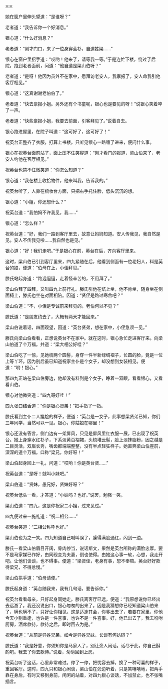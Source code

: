     三三 

   她在窗户里伸头望道：“是谁呀？”

   老者道：“我告诉你一个好消息。”

   银心道：“什么好消息？”

   老者道：“刚才门口，来了一位身穿蓝衫，自道姓梁……”

   银心在窗户里招手道：“哎哟！他来了，请等我一等。”于是连忙下楼，绕过了后院，跑到老者面前，问道：“他自道是梁山伯呀？”

   老者道：“是呀！他因为员外不在家中，愿拜访老安人，我禀报了，安人命我引他客厅相见。”

   银心道：“这真谢谢老伯伯了。”

   老者道：“快去禀报小姐。另外还有个书童呢，银心也是要见的呀！”说银心笑着啐了一声。

   老者道：“快些禀报小姐，我要去前面，引客拜见了。”说着自去。

   银心跑进屋里，在院子叫道：“这可好了，这可好了！”

   祝英台正整齐了衣服，打算上书楼。只听见银心一路嚷了进来，便问什么事。

   银心在祝英台面前站了，面上压不住笑容道：“刚才看门的报道，梁山伯来了，老安人约他在客厅相见。”

   祝英台也禁不住微笑道：“你怎么知道？”

   银心道：“我在楼上收拾物件，他来叫我，告诉我的。”

   祝英台听了，人靠在梳妆台方面，只把右手托住脸，低头沉沉的想。

   银心道：“小姐，你还想什么？”

   祝英台道：“我怕妈不许我见，我……”

   银心道：“怎么样？”

   祝英台道：“好，我们一路到客厅里去，故意让妈妈知道。安人传我见，我自然是见。安人不传我见啦……我自然也是见。”

   银心道：“好！我们走吧。”于是银心在前，英台在后，齐向客厅里来。

   这时，梁山伯已引到客厅里来，四九紧随在后，他看到侧面有一位老妇人，料是英台的娘，便道：“伯母在上，小侄拜见。”

   滕氏站起身道：“路远迢迢，走着怪辛苦的，不用拜了。”

   梁山伯拜了四拜，又叫四九上前行礼。滕氏引他在炕上坐，他不肯坐，随身坐在侧面椅上，滕氏也坐在对面相陪。因道：“贤侄是路过寒舍吧？”

   梁山伯道：“不，小侄是专诚前来拜见的。老伯何以不见？”

   滕氏道：“是朋友约去了，大概有两天才能回来。”

   梁山伯说着话，四面观望，因道：“英台贤弟，想在家中，小侄急须一见。”

   滕氏向梁山伯看看，正想说英台不在家中。就在这时，银心急忙走进客厅来。向梁山伯道了个万福。并道：“梁大相公好哇？”

   梁山伯吃了一惊，见她梳两个圆髻，身穿一件半新绿绸褶子，长圆的脸，竟是一位上等丫环。因为别后虽已知道祝家主仆是个女子，却没想到女装相见。便道：“哟！银心。”

   那四九正站在梁山伯旁边，他却没有料到是个女子，睁着一双眼，看看银心，又看看山伯。

   银心对他微笑道：“四九哥好哇！”

   四九张口结舌道：“你是银心贤弟！”把手指了一指。

   滕氏看到主仆二人尴尬的样子，便道：“英台是一女子，此事想梁贤弟已知，你们三年同学，当然可以一见。银心，你姑娘在哪里！”

   银心还没有答言，侧门边有一架屏风，只见是屏风里红衣服一展，已出现了祝英台。她上身穿水红衫子，下系淡黄百褶裙，头梳堆云髻，脸上淡抹脂粉，因之越是二目灵活，双眉长秀，嘴齿都端端整整，没有半点轻狂样子。她直奔梁山伯座前，深深的道个万福。口称“梁兄，你好呀！”

   梁山伯起身回上一礼，问道：“哎哟！你是英台贤……”

   祝英台道：“是呀！就叫小妹吧。”

   梁山伯道：“贤妹，愚兄好，贤妹好呀？”

   祝英台低头一看，才答道：“小妹吗？也好。”说罢，勉强一笑。

   梁山伯道：“四九，这是你祝家二小姐，过来见过。”

   四九便过来一施礼道：“祝二相公……”

   祝英台笑道：“二相公称呼也好。”

   梁山伯也为之一笑。四九知道自己喊叫误了，臊得满脸通红，闪到一边。

   滕氏一看梁山伯眉目开阔，骨肉停当，说话斯文，果然是英台所称的满脸忠厚。要不是马家媒已作好，由同砚变为夫妻，倒也使得。由她这心事一软，心想，我走开吧。让他们谈谈，也不碍事。便道：“梁贤侄，老身有事，恕不奉陪。英台好好款待梁兄，不得怠慢。”

   梁山伯拱手道：“伯母请便。”

   滕氏起身道：“英台随我来，我有几句话，要告诉你。”

   祝英台看看母亲，只好起身同她走。滕氏离客厅已远，便道：“我原想说你已经出去远游了。我还没说出口，银心匆匆的出来了。因是我猜想你已经知道梁山伯来了，瞒也瞒不了，只好让你相见。这是适逢其会，你爹出去了，若要在家里，你他今天小别重逢，也许是一件喜事，也许不是一件喜事。好，他已出去了，我去吩咐厨房，酒席款待，款待之后，即时回去为是。”

   祝英台道：“从前是异姓兄弟，如今是异姓兄妹，长谈有何妨碍？”

   滕氏道：“我是好意，你须知你是马家人了，别让旁人闲话。话尽于此，你自己斟酌吧。我去了你去款待。”说着，匆匆回到上房。

   祝英台听了这话，心里非常难过。停了一停，把忧容去掉，换了一种可喜的样子，重回客厅。这时，四九只和银心闲谈，梁山伯在旁边听着，只是笑嘻嘻地，把两手靠在身后，有时又移到身前，闲闲的站着，对四九银心谈话，不加禁止，也不张嘴插言。

